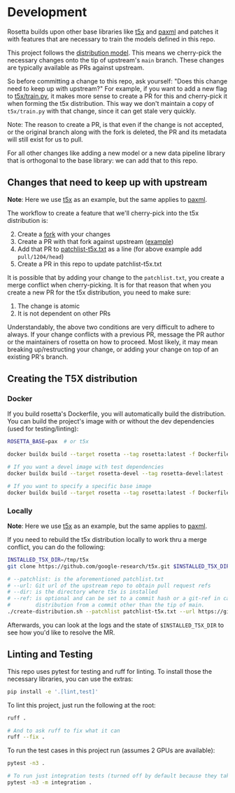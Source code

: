 # Development
Rosetta builds upon other base libraries like [t5x](https://github.com/google-research/t5x)
and [paxml](https://github.com/google/paxml) and patches it with features
that are necessary to train the models defined in this repo.

This project follows the [distribution model](https://opensource.com/article/18/7/forks-vs-distributions). This means
we cherry-pick the necessary changes onto the tip of upstream's `main` branch. These changes are typically available as PRs
against upstream.

So before committing a change to this repo, ask yourself: "Does this change need to keep up with
upstream?" For example, if you want to add a new flag to [t5x/train.py](https://github.com/google-research/t5x/blob/main/t5x/train.py),
it makes more sense to create a PR for this and cherry-pick it when forming the t5x distribution.
This way we don't maintain a copy of `t5x/train.py` with that change, since it can get stale
very quickly.

Note: The reason to create a PR, is that even if the change is not accepted, or the original
branch along with the fork is deleted, the PR and its metadata will still exist for us to
pull.

For all other changes like adding a new model or a new data pipeline library that is orthogonal to
the base library: we can add that to this repo.

## Changes that need to keep up with upstream
**Note**: Here we use [t5x](https://github.com/google-research/t5x) as an example, but the same applies to [paxml](https://github.com/google/paxml).

The workflow to create a feature that we'll cherry-pick into the t5x distribution is:

2. Create a [fork](https://github.com/google-research/t5x/fork) with your changes
3. Create a PR with that fork against upstream ([example](https://github.com/google-research/t5x/pull/1204))
4. Add that PR to [patchlist-t5x.txt](../patchlist-t5x.txt) as a line (for above example add `pull/1204/head`)
5. Create a PR in this repo to update patchlist-t5x.txt

It is possible that by adding your change to the `patchlist.txt`, you create a merge conflict
when cherry-picking. It is for that reason that when you create a new PR for the t5x
distribution, you need to make sure:

1. The change is atomic
2. It is not dependent on other PRs

Understandably, the above two conditions are very difficult to adhere to always. If your change
conflicts with a previous PR, message the PR author or the maintainers of rosetta on how to
proceed. Most likely, it may mean breaking up/restructing your change, or adding your change
on top of an existing PR's branch.

## Creating the T5X distribution

### Docker
If you build rosetta's Dockerfile, you will automatically build the distribution.
You can build the project's image with or without the dev dependencies (used for testing/linting):
```bash
ROSETTA_BASE=pax  # or t5x

docker buildx build --target rosetta --tag rosetta:latest -f Dockerfile.${ROSETTA_BASE} .

# If you want a devel image with test dependencies
docker buildx build --target rosetta-devel --tag rosetta-devel:latest -f Dockerfile.${ROSETTA_BASE} .

# If you want to specify a specific base image
docker buildx build --target rosetta --tag rosetta:latest -f Dockerfile.${ROSETTA_BASE} --build-arg BASE_IMAGE=ghcr.io/nvidia/${ROSETTA_BASE}:nightly-2023-05-01 .
```

### Locally
**Note**: Here we use [t5x](https://github.com/google-research/t5x) as an example, but the same applies to [paxml](https://github.com/google/paxml).

If you need to rebuild the t5x distribution locally to work thru a merge conflict,
you can do the following:
```bash
INSTALLED_T5X_DIR=/tmp/t5x
git clone https://github.com/google-research/t5x.git $INSTALLED_T5X_DIR

# --patchlist: is the aforementioned patchlist.txt 
# --url: Git url of the upstream repo to obtain pull request refs
# --dir: is the directory where t5x is installed
# --ref: is optional and can be set to a commit hash or a git-ref in case you want to build the
#        distribution from a commit other than the tip of main.
./create-distribution.sh --patchlist patchlist-t5x.txt --url https://github.com/google-research/t5x.git --dir $INSTALLED_T5X_DIR --ref 79909538d7d98a46966cc683ec7fa606b0f7cf78
```

Afterwards, you can look at the logs and the state of `$INSTALLED_T5X_DIR` to see how you'd like
to resolve the MR.

## Linting and Testing
This repo uses pytest for testing and ruff for linting. To install those the necessary libraries, you can
use the extras:
```bash
pip install -e '.[lint,test]'
```

To lint this project, just run the following at the root:
```bash
ruff .

# And to ask ruff to fix what it can
ruff --fix .
```

To run the test cases in this project run (assumes 2 GPUs are available):
```bash
pytest -n3 .

# To run just integration tests (turned off by default because they take longer)
pytest -n3 -m integration .
```
